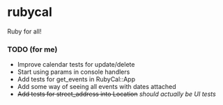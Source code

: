 # rubycal
Ruby for all!

### TODO (for me)
* Improve calendar tests for update/delete
* Start using params in console handlers
* Add tests for get_events in RubyCal::App
* Add some way of seeing all events with dates attached
* ~~Add tests for street_address into Location~~ _should actually be UI tests_
